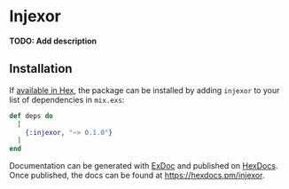 # Injexor

**TODO: Add description**

## Installation

If [available in Hex](https://hex.pm/docs/publish), the package can be installed
by adding `injexor` to your list of dependencies in `mix.exs`:

```elixir
def deps do
  [
    {:injexor, "~> 0.1.0"}
  ]
end
```

Documentation can be generated with [ExDoc](https://github.com/elixir-lang/ex_doc)
and published on [HexDocs](https://hexdocs.pm). Once published, the docs can
be found at <https://hexdocs.pm/injexor>.

